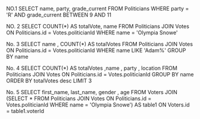 NO.1
SELECT name, party, grade_current FROM Politicians 
WHERE party = 'R' AND grade_current BETWEEN 9 AND 11

NO. 2
SELECT COUNT(*) AS totalVote, name FROM Politicians
JOIN Votes ON Politicians.id = Votes.politicianId
WHERE name = 'Olympia Snowe'

No. 3
SELECT name , COUNT(*) AS totalVotes FROM Politicians 
JOIN Votes ON Politicians.id = Votes.politicianId
WHERE name LIKE 'Adam%'
GROUP BY name

No. 4
SELECT COUNT(*) AS totalVotes ,name , party , location FROM Politicians 
JOIN Votes ON Politicians.id = Votes.politicianId
GROUP BY name
ORDER BY totalVotes desc
LIMIT 3

No. 5
SELECT first_name, last_name, gender , age FROM Voters
JOIN (SELECT * FROM Politicians
JOIN Votes ON Politicians.id = Votes.politicianId
WHERE name = 'Olympia Snowe') AS table1 ON Voters.id = table1.voterId